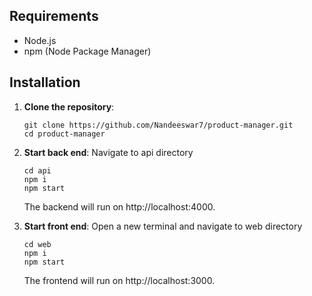 ## Requirements

- Node.js
- npm (Node Package Manager)

## Installation

1. **Clone the repository**:
   ```
   git clone https://github.com/Nandeeswar7/product-manager.git
   cd product-manager
   ```  

2. **Start back end**:
   Navigate to api directory 
   ```
   cd api
   npm i
   npm start
   ``` 

   The backend will run on http://localhost:4000.  

3. **Start front end**:
   Open a new terminal and navigate to web directory 
   ```
   cd web
   npm i
   npm start
   ``` 

   The frontend will run on http://localhost:3000.
